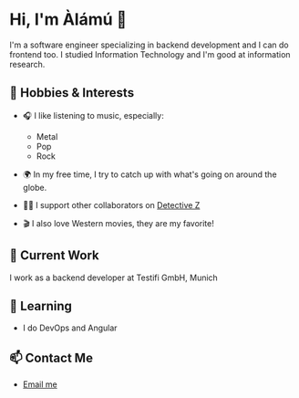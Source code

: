 # Hi, I'm Àlámú 👋

I'm a software engineer specializing in backend development and I can do frontend too. I studied Information Technology and I'm good at information research.

## 🎵 Hobbies & Interests

- 🎧 I like listening to music, especially:
  - Metal
  - Pop
  - Rock

- 🌍 In my free time, I try to catch up with what's going on around the globe.
- 🕵️‍♂️ I support other collaborators on [Detective Z](https://github.com/aalamu/detective-z)
- 🎬 I also love Western movies, they are my favorite!

## 🔭 Current Work
I work as a backend developer at Testifi GmbH, Munich

## 🌱 Learning 
- I do DevOps and Angular

## 📫 Contact Me
- [Email me](mailto:yusufalamumusa@gmail.com)



<!--
**aalamu/aalamu** is a ✨ _special_ ✨ repository because its `README.md` (this file) appears on your GitHub profile.

Here are some ideas to get you started:

- 🔭 I’m currently working on ...
- 🌱 I’m currently learning ...
- 👯 I’m looking to collaborate on ...
- 🤔 I’m looking for help with ...
- 💬 Ask me about ...
- 📫 How to reach me: ...
- 😄 Pronouns: ...
- ⚡ Fun fact: ...
-->
